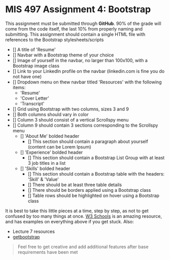 # MIS 497 Assignment 4: Bootstrap
This assignment must be submitted through **GitHub**. 90% of the grade will come from the code itself, the last 10% from properly naming and submitting. This assignment should contain a single HTML file with references to the Bootstrap stylesheets/scripts
- [] A title of 'Resume'
- [] Navbar with a Bootstrap theme of your choice
- [] Image of yourself in the navbar, no larger than 100x100, with a Bootstrap image class
- [] Link to your LinkedIn profile on the navbar (linkedin.com is fine you do not have one)
- [] Dropdown menu on thew navbar titled 'Resources' with the following items:
  - 'Resume'
  - 'Cover Letter'
  - 'Transcript'
- [] Grid using Bootstrap with two columns, sizes 3 and 9
- [] Both columns should vary in color
- [] Column 3 should consist of a vertical Scrollspy menu
- [] Column 9 should contain 3 sections corresponding to the Scrollspy menu
  - [] 'About Me' bolded header
    - [] This section should contain a paragraph about yourself (content can be Lorem Ipsum)
  - [] 'Experience' bolded header
    - [] This section should contain a Bootstrap List Group with at least 3 job titles in a list
  - [] 'Skills' bolded header
    - [] This section should contain a Bootstrap table with the headers: 'Skill' & 'Value'
    - [] There should be at least three table details 
    - [] There should be borders applied using a Bootstrap class
    - [] Table rows should be highlighted on hover using a Bootstrap class

It is best to take this little pieces at a time, step by step, as not to get confused by too many things at once. [W3 Schools](https://www.w3schools.com/bootstrap4/default.asp) is an amazing resource, and has examples on everything above if you get stuck. 
Also:
  - Lecture 7 resources
  - [getbootstrap](https://getbootstrap.com/)

 >Feel free to get creative and add additional features after base requirements have been met
